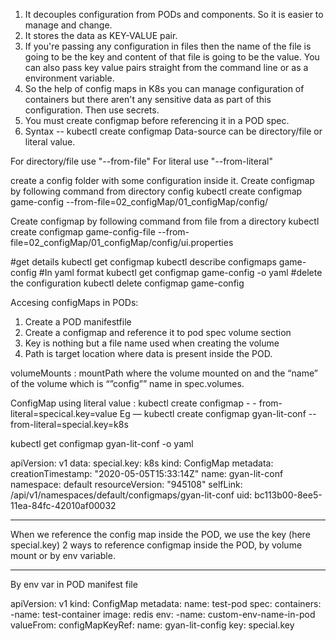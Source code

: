 1. It decouples configuration from PODs and components. So it is easier to manage and change.
2. It stores the data as KEY-VALUE pair.
3. If you're passing any configuration in files then the name of the file is going to be the key and content of that file is going to be the value. You can also pass key value pairs straight from the command line or as a environment variable. 
4. So the help of config maps in K8s you can manage configuration of containers but there aren't any sensitive data as part of this configuration. Then use secrets.
5. You must create configmap before referencing it in a POD spec.
6. Syntax
    -- kubectl create configmap <map-name> <data-source>
    Data-source can be directory/file or literal value.

For directory/file use  "--from-file"
For literal use  "--from-literal"  

create a config folder with some configuration inside it.
Create configmap by following command from directory config
kubectl create configmap game-config --from-file=02_configMap/01_configMap/config/

Create configmap by following command from file from a directory
kubectl create configmap game-config-file --from-file=02_configMap/01_configMap/config/ui.properties

#get details
kubectl get configmap
kubectl describe configmaps game-config
#In yaml format
kubectl get configmap game-config -o yaml
#delete the configuration
kubectl delete configmap game-config


Accesing configMaps in PODs:

1. Create a POD manifestfile
2. Create a configmap and reference it to pod spec volume section
3. Key is nothing but a file name used when creating the volume
4. Path is target location where data is present inside the POD.

volumeMounts : 
mountPath where the volume mounted on and the “name” of the volume which is “”config””  name in spec.volumes.

ConfigMap using literal value :
kubectl create configmap <name> - - from-literal=specical.key=value
Eg
 — kubectl create configmap gyan-lit-conf --from-literal=special.key=k8s

kubectl get configmap gyan-lit-conf -o yaml

apiVersion: v1
data:
  special.key: k8s
kind: ConfigMap
metadata:
  creationTimestamp: "2020-05-05T15:33:14Z"
  name: gyan-lit-conf
  namespace: default
  resourceVersion: "945108"
  selfLink: /api/v1/namespaces/default/configmaps/gyan-lit-conf
  uid: bc113b00-8ee5-11ea-84fc-42010af00032

*******************************************************************************************************
When we reference the config map inside the POD, we use the key (here special.key)
2 ways to reference configmap inside the POD, by volume mount or by env variable.
*******************************************************************************************************

By env var in POD manifest file

apiVersion: v1
kind: ConfigMap
metadata:
	name: test-pod
spec:
    containers:
	    -name: test-container
		  image: redis
		  env:
		    -name: custom-env-name-in-pod
			  valueFrom:
				configMapKeyRef:
					name: gyan-lit-config		<created earlier>
					key: special.key				<created b4>
